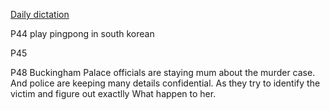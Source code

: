 [Daily dictation](https://www.bilibili.com/video/BV1U7411a7xG?p=45&vd_source=a64af32d8dabf7e236df4f3ce602a593)

P44 
play pingpong in south korean

P45 

P48 
Buckingham Palace officials are staying mum about the murder case. And police are keeping many details confidential. As they try to identify the victim and 
figure out exactlly What happen to her.